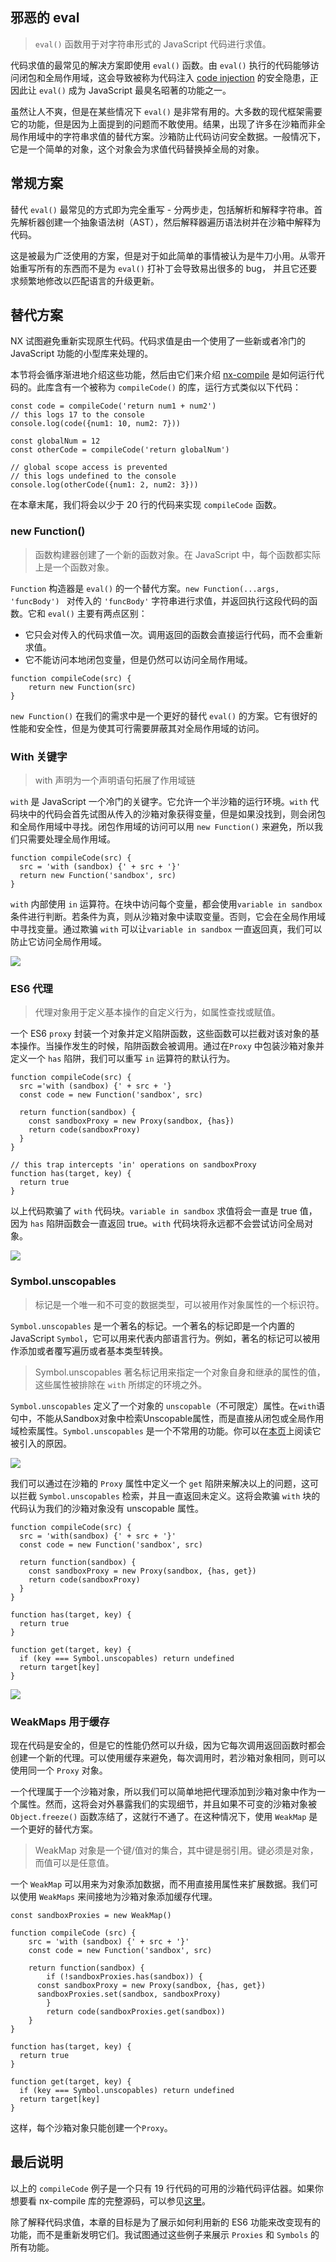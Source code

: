 ## 邪恶的 eval

> `eval()` 函数用于对字符串形式的 JavaScript 代码进行求值。

代码求值的最常见的解决方案即使用 `eval()` 函数。由 `eval()` 执行的代码能够访问闭包和全局作用域，这会导致被称为代码注入 [code injection](https://en.wikipedia.org/wiki/Code_injection) 的安全隐患，正因此让 `eval()` 成为 JavaScript 最臭名昭著的功能之一。

虽然让人不爽，但是在某些情况下 `eval()` 是非常有用的。大多数的现代框架需要它的功能，但是因为上面提到的问题而不敢使用。结果，出现了许多在沙箱而非全局作用域中的字符串求值的替代方案。沙箱防止代码访问安全数据。一般情况下，它是一个简单的对象，这个对象会为求值代码替换掉全局的对象。

## 常规方案

替代 `eval()` 最常见的方式即为完全重写 - 分两步走，包括解析和解释字符串。首先解析器创建一个抽象语法树（AST），然后解释器遍历语法树并在沙箱中解释为代码。

这是被最为广泛使用的方案，但是对于如此简单的事情被认为是牛刀小用。从零开始重写所有的东西而不是为 `eval()` 打补丁会导致易出很多的 bug， 并且它还要求频繁地修改以匹配语言的升级更新。

## 替代方案

NX 试图避免重新实现原生代码。代码求值是由一个使用了一些新或者冷门的 JavaScript 功能的小型库来处理的。
 
 本节将会循序渐进地介绍这些功能，然后由它们来介绍 [nx-compile](https://github.com/RisingStack/nx-compile) 是如何运行代码的。此库含有一个被称为 `compileCode()` 的库，运行方式类似以下代码：

```
const code = compileCode('return num1 + num2')
// this logs 17 to the console
console.log(code({num1: 10, num2: 7}))

const globalNum = 12
const otherCode = compileCode('return globalNum')

// global scope access is prevented
// this logs undefined to the console
console.log(otherCode({num1: 2, num2: 3}))
```

在本章末尾，我们将会以少于 20 行的代码来实现 `compileCode` 函数。

### new Function()

> 函数构建器创建了一个新的函数对象。在 JavaScript 中，每个函数都实际上是一个函数对象。

`Function` 构造器是 `eval()` 的一个替代方案。`new Function(...args, 'funcBody') ` 对传入的 `'funcBody'` 字符串进行求值，并返回执行这段代码的函数。它和 `eval()` 主要有两点区别：

- 它只会对传入的代码求值一次。调用返回的函数会直接运行代码，而不会重新求值。
- 它不能访问本地闭包变量，但是仍然可以访问全局作用域。

```
function compileCode(src) {
	return new Function(src)
}
```

`new Function()` 在我们的需求中是一个更好的替代 `eval()` 的方案。它有很好的性能和安全性，但是为使其可行需要屏蔽其对全局作用域的访问。

### With 关键字

> with 声明为一个声明语句拓展了作用域链

`with` 是 JavaScript 一个冷门的关键字。它允许一个半沙箱的运行环境。`with` 代码块中的代码会首先试图从传入的沙箱对象获得变量，但是如果没找到，则会闭包和全局作用域中寻找。闭包作用域的访问可以用 `new Function()` 来避免，所以我们只需要处理全局作用域。

```
function compileCode(src) {
  src = 'with (sandbox) {' + src + '}'
  return new Function('sandbox', src)
}
```

`with` 内部使用 `in` 运算符。在块中访问每个变量，都会使用`variable in sandbox` 条件进行判断。若条件为真，则从沙箱对象中读取变量。否则，它会在全局作用域中寻找变量。通过欺骗 `with` 可以让`variable in sandbox` 一直返回真，我们可以防止它访问全局作用域。


![](./assets/Sandboxed_code_evaluation_simple_with_statement-1470403007416.svg)

### ES6 代理

> 代理对象用于定义基本操作的自定义行为，如属性查找或赋值。

一个 ES6 `proxy` 封装一个对象并定义陷阱函数，这些函数可以拦截对该对象的基本操作。当操作发生的时候，陷阱函数会被调用。通过在`Proxy` 中包装沙箱对象并定义一个 `has` 陷阱，我们可以重写 `in` 运算符的默认行为。

```
function compileCode(src) {
  src ='with (sandbox) {' + src + '}
  const code = new Function('sandbox', src)
  
  return function(sandbox) {
    const sandboxProxy = new Proxy(sandbox, {has})
    return code(sandboxProxy)
  }
}

// this trap intercepts 'in' operations on sandboxProxy
function has(target, key) {
  return true
}
```

以上代码欺骗了 `with` 代码块。`variable in sandbox` 求值将会一直是 true 值，因为 `has` 陷阱函数会一直返回 true。`with` 代码块将永远都不会尝试访问全局对象。

![](./assets/Sandboxed_code_evaluation_with_statement_and_proxies-1470403030877.svg)

### Symbol.unscopables

> 标记是一个唯一和不可变的数据类型，可以被用作对象属性的一个标识符。

`Symbol.unscopables` 是一个著名的标记。一个著名的标记即是一个内置的 JavaScript `Symbol`，它可以用来代表内部语言行为。例如，著名的标记可以被用作添加或者覆写遍历或者基本类型转换。

> Symbol.unscopables 著名标记用来指定一个对象自身和继承的属性的值，这些属性被排除在 `with` 所绑定的环境之外。

`Symbol.unscopables` 定义了一个对象的 `unscopable`（不可限定）属性。在`with`语句中，不能从Sandbox对象中检索Unscopable属性，而是直接从闭包或全局作用域检索属性。`Symbol.unscopables` 是一个不常用的功能。你可以在[本页](https://developer.mozilla.org/en-US/docs/Web/JavaScript/Reference/Global_Objects/Symbol/unscopables)上阅读它被引入的原因。


![](./assets/Sandboxed_code_evaluation_security_issue-1470403047129.svg)

我们可以通过在沙箱的 `Proxy` 属性中定义一个 `get` 陷阱来解决以上的问题，这可以拦截 `Symbol.unscopables` 检索，并且一直返回未定义。这将会欺骗 `with` 块的代码认为我们的沙箱对象没有 unscopable 属性。

```
function compileCode(src) {
  src = 'with(sandbox) {' + src + '}'
  const code = new Function('sandbox', src)
  
  return function(sandbox) {
    const sandboxProxy = new Proxy(sandbox, {has, get})
    return code(sandboxProxy)
  }
}

function has(target, key) {
  return true
}
  
function get(target, key) {
  if (key === Symbol.unscopables) return undefined
  return target[key]
}
```

![](./assets/with_statements_and_proxies_has_and_get_traps-1470403073125.svg)

### WeakMaps 用于缓存

现在代码是安全的，但是它的性能仍然可以升级，因为它每次调用返回函数时都会创建一个新的代理。可以使用缓存来避免，每次调用时，若沙箱对象相同，则可以使用同一个 `Proxy` 对象。

一个代理属于一个沙箱对象，所以我们可以简单地把代理添加到沙箱对象中作为一个属性。然而，这将会对外暴露我们的实现细节，并且如果不可变的沙箱对象被 `Object.freeze()` 函数冻结了，这就行不通了。在这种情况下，使用 `WeakMap` 是一个更好的替代方案。

> WeakMap 对象是一个键/值对的集合，其中键是弱引用。键必须是对象，而值可以是任意值。

一个 `WeakMap` 可以用来为对象添加数据，而不用直接用属性来扩展数据。我们可以使用 `WeakMaps` 来间接地为沙箱对象添加缓存代理。

```
const sandboxProxies = new WeakMap()

function compileCode (src) {
	src = 'with (sandbox) {' + src + '}'
	const code = new Function('sandbox', src)
	
	return function(sandbox) {
		if (!sandboxProxies.has(sandbox)) {
      const sandboxProxy = new Proxy(sandbox, {has, get})
      sandboxProxies.set(sandbox, sandboxProxy)
		}
		return code(sandboxProxies.get(sandbox))
	}
}

function has(target, key) {
  return true
}

function get(target, key) {
  if (key === Symbol.unscopables) return undefined
  return target[key]
}
```

这样，每个沙箱对象只能创建一个`Proxy`。

## 最后说明

以上的 `compileCode` 例子是一个只有 19 行代码的可用的沙箱代码评估器。如果你想要看 nx-compile 库的完整源码，可以参见[这里](https://github.com/RisingStack/nx-compile)。

除了解释代码求值，本章的目标是为了展示如何利用新的 ES6 功能来改变现有的功能，而不是重新发明它们。我试图通过这些例子来展示 `Proxies` 和 `Symbols` 的所有功能。
